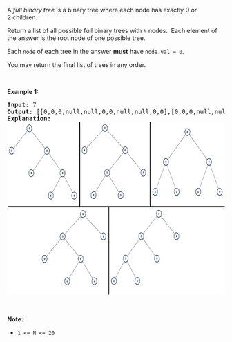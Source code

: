 <p>A <em>full binary tree</em>&nbsp;is a binary tree where each node has exactly 0 or 2&nbsp;children.</p>

<p>Return a list of all possible full binary trees with <code>N</code> nodes.&nbsp; Each element of the answer is the root node of one possible tree.</p>

<p>Each <code>node</code> of each&nbsp;tree in the answer <strong>must</strong> have <code>node.val = 0</code>.</p>

<p>You may return the final list of trees in any order.</p>

<p>&nbsp;</p>

<p><strong>Example 1:</strong></p>

<pre>
<strong>Input: </strong><span id="example-input-1-1">7</span>
<strong>Output: </strong><span id="example-output-1">[[0,0,0,null,null,0,0,null,null,0,0],[0,0,0,null,null,0,0,0,0],[0,0,0,0,0,0,0],[0,0,0,0,0,null,null,null,null,0,0],[0,0,0,0,0,null,null,0,0]]</span>
<strong>Explanation:</strong>
<img alt="" src="../img/all-possible-full-binary-trees_1.png" style="width: 700px; height: 400px;" />
</pre>

<p>&nbsp;</p>

<p><strong>Note:</strong></p>

<ul>
	<li><code>1 &lt;= N &lt;= 20</code></li>
</ul>
